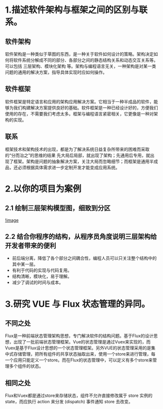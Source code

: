 # 1.描述软件架构与框架之间的区别与联系。
## 软件架构
软件架构是一种类似于草图的东西，是一种关于软件如何设计的策略。架构决定如何将软件系统分解成不同的部分、各部分之间的静态结构关系和动态交互关系等。可以包括 三层架构、模块化架构 等。架构与编程语言无关，一种架构是对某一类问题的通用的解决方案，指导具体实现时应如何操作。
## 软件框架
软件框架是特定语言和应用的架构应用解决方案。它相当于一种半成品的软件，能够为我们构建解决方案提供良好的基础。软件框架是一种已经设计好的，方便我们使用的存在，不需要我们考虑太多。框架与编程语言紧密相关，它更像是一种对架构的实现。
## 联系
框架技术和架构技术的出现，都是为了解决系统日益复杂所带来的困难而采取的“分而治之”的思维的结果 先大局后局部，就出现了架构；先通用后专用，就出现了框架。架构是问题的抽象解决方案，关注大局而忽略细节；而框架是通用半成品，还必须根据具体需求进一步定制开发才能变成应用系统。

# 2.以你的项目为案例
## 2.1 绘制三层架构模型图，细致到分区
[!image]()
## 2.2 结合你程序的结构，从程序员角度说明三层架构给开发者带来的便利
+ 前后端分离，降低了各个部分之间耦合性，编程人员可以只关注整个结构中的其中某一层。
+ 有利于代码的实现与代码复用。
+ 结构清晰，模块化，易于理解。
+ 减少了调试的时间与成本。

# 3.研究 VUE 与 Flux 状态管理的异同。
## 不同之处
Flux是一种前端状态管理架构思想，专门解决软件的结构问题。基于Flux的设计思想，出现了一批前端状态管理框架。Vue的状态管理是通过Vuex来实现的，而Vuex是基于Flux设计思想的一个状态管理框架。另外VUE的状态管理采用的是集中式存储管理，把所有组件的共享状态抽取出来，使用一个store来进行管理，每一个应用只能定义一个store。而在Flux的状态管理中，可以定义有多个store来管理多个组件的状态。
## 相同之处
Flux和Vuex都是通过store来存储状态，组件不允许直接修改属于 store 实例的 state，而应执行 action 来分发 (dispatch) 事件通知 store 去改变。
